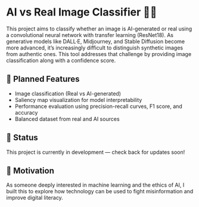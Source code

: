 # AI vs Real Image Classifier 🧠📸

This project aims to classify whether an image is AI-generated or real using a convolutional neural network with transfer learning (ResNet18). As generative models like DALL·E, Midjourney, and Stable Diffusion become more advanced, it’s increasingly difficult to distinguish synthetic images from authentic ones. This tool addresses that challenge by providing image classification along with a confidence score.

## 🔧 Planned Features
- Image classification (Real vs AI-generated)
- Saliency map visualization for model interpretability
- Performance evaluation using precision-recall curves, F1 score, and accuracy
- Balanced dataset from real and AI sources

## 📌 Status
This project is currently in development — check back for updates soon!

## 🧠 Motivation
As someone deeply interested in machine learning and the ethics of AI, I built this to explore how technology can be used to fight misinformation and improve digital literacy.

